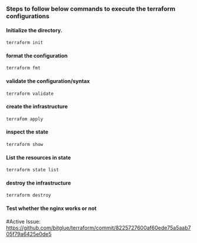 ### Steps to follow below commands to execute the terraform configurations

#### Initialize the directory.
```
terraform init
```

#### format the configuration
```
terraform fmt
```

#### validate the configuration/syntax
```
terraform validate
```
#### create the infrastructure
```
terrafom apply 
```

#### inspect the state
```
terraform show
```

#### List the resources in state
```
terraform state list
```

#### destroy the infrastructure
```
terraform destroy
```

#### Test whether the nginx works or not

#Active Issue: https://github.com/bitglue/terraform/commit/8225727600af60ede75a5aab705f79a6425e0de5